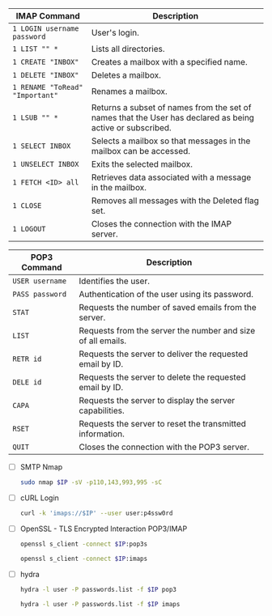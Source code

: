 | **IMAP Command**                | **Description**                                                                                           |
| ------------------------------- | --------------------------------------------------------------------------------------------------------- |
| `1 LOGIN username password`     | User's login.                                                                                             |
| `1 LIST "" *`                   | Lists all directories.                                                                                    |
| `1 CREATE "INBOX"`              | Creates a mailbox with a specified name.                                                                  |
| `1 DELETE "INBOX"`              | Deletes a mailbox.                                                                                        |
| `1 RENAME "ToRead" "Important"` | Renames a mailbox.                                                                                        |
| `1 LSUB "" *`                   | Returns a subset of names from the set of names that the User has declared as being active or subscribed. |
| `1 SELECT INBOX`                | Selects a mailbox so that messages in the mailbox can be accessed.                                        |
| `1 UNSELECT INBOX`              | Exits the selected mailbox.                                                                               |
| `1 FETCH <ID> all`              | Retrieves data associated with a message in the mailbox.                                                  |
| `1 CLOSE`                       | Removes all messages with the Deleted flag set.                                                           |
| `1 LOGOUT`                      | Closes the connection with the IMAP server.                                                               |

| **POP3 Command**   | **Description**   |
| --------------|-------------------|
| `USER username` | Identifies the user. |
| `PASS password` | Authentication of the user using its password. |
| `STAT` | Requests the number of saved emails from the server. |
| `LIST` | Requests from the server the number and size of all emails. |
| `RETR id	` | Requests the server to deliver the requested email by ID. |
| `DELE id	` | Requests the server to delete the requested email by ID. |
| `CAPA` | Requests the server to display the server capabilities. |
| `RSET` | Requests the server to reset the transmitted information. |
| `QUIT` | Closes the connection with the POP3 server. |

- [ ] SMTP Nmap
	```bash
  sudo nmap $IP -sV -p110,143,993,995 -sC
	```
- [ ] cURL Login
	```bash
  curl -k 'imaps://$IP' --user user:p4ssw0rd
	```
- [ ] OpenSSL - TLS Encrypted Interaction POP3/IMAP
	```bash
  openssl s_client -connect $IP:pop3s
	```
	```bash
  openssl s_client -connect $IP:imaps
	```
- [ ] hydra
	```bash
	hydra -l user -P passwords.list -f $IP pop3
	```
	```bash
	hydra -l user -P passwords.list -f $IP imaps
	```
